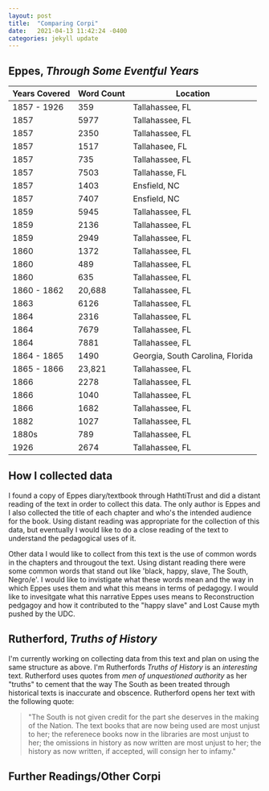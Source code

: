 ```yaml
---
layout: post
title:  "Comparing Corpi"
date:   2021-04-13 11:42:24 -0400
categories: jekyll update
--- 
```


## Eppes, *Through Some Eventful Years* 

| Years Covered | Word Count | Location |
| ------------- | ------------- | ---------- |
| 1857 - 1926 | 359 | Tallahassee, FL |
| 1857 | 5977 | Tallahassee, FL | 
| 1857 | 2350 | Tallahassee, FL | 
| 1857 | 1517 | Tallahasee, FL |  
| 1857 | 735 | Tallahassee, FL | 
| 1857 | 7503 | Tallahasse, FL | 
| 1857 | 1403 | Ensfield, NC | 
| 1857 | 7407 | Ensfield, NC | 
| 1859 | 5945 | Tallahassee, FL | 
| 1859 | 2136 | Tallahassee, FL | 
| 1859 | 2949 | Tallahassee, FL | 
| 1860 | 1372 | Tallahassee, FL | 
| 1860 | 489 | Tallahassee, FL | 
| 1860 | 635 | Tallahassee, FL | 
| 1860 - 1862 | 20,688 | Tallahassee, FL | 
| 1863 | 6126| Tallahassee, FL | 
| 1864 | 2316 | Tallahassee, FL | 
| 1864 | 7679 | Tallahassee, FL | 
| 1864 | 7881 | Tallahassee, FL | 
| 1864 - 1865 | 1490 | Georgia, South Carolina, Florida | 
| 1865 - 1866 | 23,821 | Tallahassee, FL | 
| 1866 | 2278 | Tallahassee, FL | 
| 1866 | 1040 | Tallahassee, FL | 
| 1866 | 1682 | Tallahassee, FL | 
| 1882 | 1027 | Tallahassee, FL | 
|1880s | 789 | Tallahassee, FL | 
| 1926 | 2674 | Tallahassee, FL | 

## How I collected data

I found a copy of Eppes diary/textbook through HathtiTrust and did a distant reading of the text in order to collect this data. The only author is Eppes and I also collected the title of each chapter and who's the intended audience for the book. Using distant reading was appropriate for the collection of this data, but eventually I would like to do a close reading of the text to understand the pedagogical uses of it.

Other data I would like to collect from this text is the use of common words in the chapters and througout the text. Using distant reading there were some common words that stand out like 'black, happy, slave, The South, Negro/e'. I would like to invistigate what these words mean and the way in which Eppes uses them and what this means in terms of pedagogy. I would like to invesitgate what this narrative Eppes uses means to Reconstruction pedgagoy and how it contributed to the "happy slave" and Lost Cause myth pushed by the UDC. 

## Rutherford, *Truths of History* 

I'm currently working on collecting data from this text and plan on using the same structure as above. I'm Rutherfords *Truths of History* is an *interesting* text. Rutherford uses quotes from *men of unquestioned authority* as her "truths" to cement that the way The South as been treated through historical texts is inaccurate and obscence. Rutherford opens her text with the following quote: 
> "The South is not given credit for the part she deserves in the making of the Nation. The text books that are now 
> being used are most unjust to her; the referenece books now in the libraries are most unjust to her; the omissions in history as now written are most unjust to her; the history as now written, if accepted, will consign her to infamy." 

## Further Readings/Other Corpi 
